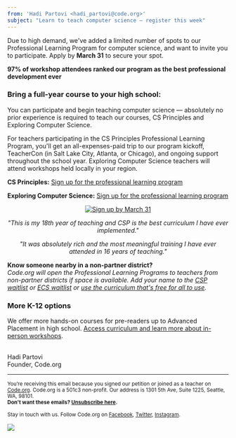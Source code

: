 ```yaml
---
from: 'Hadi Partovi <hadi_partovi@code.org>'
subject: "Learn to teach computer science — register this week"
--- 
```


Due to high demand, we've added a limited number of spots to our Professional Learning Program for computer science, and want to invite you to participate. Apply by **March 31** to secure your spot. 

**97% of workshop attendees ranked our program as the best professional development ever**

### Bring a full-year course to your high school: 

You can participate and begin teaching computer science — absolutely no prior experience is required to teach our courses, CS Principles and Exploring Computer Science. 

For teachers participating in the CS Principles Professional Learning Program, you'll get an all-expenses-paid trip to our program kickoff, TeacherCon (in Salt Lake City, Atlanta, or Chicago), and ongoing support throughout the school year. Exploring Computer Science teachers will attend workshops held locally in your region. 

**CS Principles:** [Sign up for the professional learning program](https://code.org/educate/professional-learning/cs-principles)

**Exploring Computer Science:** [Sign up for the professional learning program](https://code.org/educate/professional-learning/exploring-cs)

<center>

[![Sign up by March 31](https://code.org/images/fit-300/CSPthumbnail.png)](https://code.org/educate/professional-learning/cs-principles)

*"This is my 18th year of teaching and CSP is the best curriculum I have ever implemented."*

*"It was absolutely rich and the most meaningful training I have ever attended in 16 years of teaching."*

</center>

**Know someone nearby in a non-partner district?**<br />
*Code.org will open the Professional Learning Programs to teachers from non-partner districts if space is available. Add your name to the [CSP waitlist](https://form.jotform.com/53365196731157) or [ECS waitlist](https://form.jotform.com/60337734068155) or [use the curriculum that's free for all to use](http://code.org/educate).*

### More K-12 options

We offer more hands-on courses for pre-readers up to Advanced Placement in high school. [Access curriculum and learn more about in-person workshops](https://code.org/educate).

<br/>
Hadi Partovi<br />
Founder, Code.org
<br />

<hr>

<small>You’re receiving this email because you signed our petition or joined as a teacher on <a href="https://code.org/">Code.org</a>. Code.org is a 501c3 non-profit. Our address is 1301 5th Ave, Suite 1225, Seattle, WA, 98101.</small> <br />
<small><strong>Don't want these emails? <a href="<%= unsubscribe_link %>">Unsubscribe here</a>.</strong></small></p>
<p><small>Stay in touch with us. Follow Code.org on
<a href="https://www.facebook.com/Code.org">Facebook</a>, <a href="https://twitter.com/codeorg">Twitter</a>, <a href="https://instagram.com/codeorg">Instagram</a>.
</small></p>

![](<%= tracking_pixel %>)